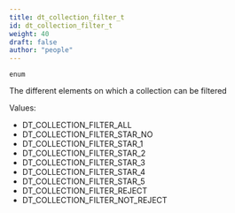 ```yaml
---
title: dt_collection_filter_t
id: dt_collection_filter_t
weight: 40
draft: false
author: "people"
---
```


`enum`

The different elements on which a collection can be filtered

Values:
* DT_COLLECTION_FILTER_ALL
* DT_COLLECTION_FILTER_STAR_NO
* DT_COLLECTION_FILTER_STAR_1
* DT_COLLECTION_FILTER_STAR_2
* DT_COLLECTION_FILTER_STAR_3
* DT_COLLECTION_FILTER_STAR_4
* DT_COLLECTION_FILTER_STAR_5
* DT_COLLECTION_FILTER_REJECT
* DT_COLLECTION_FILTER_NOT_REJECT

